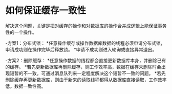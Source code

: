 # 如何保证缓存一致性
解决这个问题，关键是把对缓存的操作和对数据库的操作合并成逻辑上能保证事务性的一个操作。

-方案1：分布式锁：
    *任意操作缓存或操作数据库数据的线程必须申请分布式锁，申请成功则在操作完毕后释放锁。
    *申请不成功则进入轮询或直接异常退出。
 
-方案2：删除缓存：
    *任意操作数据的线程都会直接更新数据库本身，并删除已有的缓存。
    *若先更新数据库再删除缓存，则工作效率高，数据在缓存未删除时会出现短暂的不一致。可通过消息队列来一定程度解决这个短暂不一致的问题。
    *若先删除缓存再更新数据库，则由于新来的读取线程都得从数据库直接读取，工作效率低。数据一致性高。
